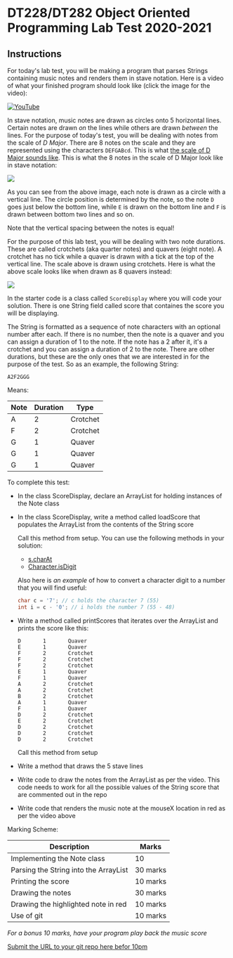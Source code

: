 # DT228/DT282 Object Oriented Programming Lab Test 2020-2021

## Instructions

For today's lab test, you will be making a program that parses Strings containing music notes and renders them in stave notation. Here is a video of what your finished program should look like (click the image for the video):

[![YouTube](http://img.youtube.com/vi/MgCmQQzBgl0/0.jpg)](https://www.youtube.com/watch?v=MgCmQQzBgl0)

In stave notation, music notes are drawn as circles onto 5 horizontal lines. Certain notes are drawn *on* the lines while others are drawn *between* the lines. For the purpose of today's test, you will be dealing with notes from the scale of *D Major*. There are 8 notes on the scale and they are represented using the characters ```DEFGABcd```. This is what [the scale of D Major sounds like](https://soundcloud.com/skooter500/scale). This is what the 8 notes in the scale of D Major look like in stave notation:

![](images/2.png)

As you can see from the above image, each note is drawn as a circle with a vertical line. The circle position is determined by the note, so the note ```D``` goes just below the bottom line, while ```E``` is drawn on the bottom line and ```F``` is drawn between bottom two lines and so on. 

Note that the vertical spacing between the notes is equal!

For the purpose of this lab test, you will be dealing with two note durations. These are called crotchets (aka quarter notes) and quavers (eight note). A crotchet has no tick while a quaver is drawn with a tick at the top of the vertical line. The scale above is drawn using crotchets. Here is what the above scale looks like when drawn as 8 quavers instead:

![](images/1.png)

In the starter code is a class called ```ScoreDisplay``` where you will code your solution. There is one String field called score that containes the score you will be displaying.

The String is formatted as a sequence of note characters with an optional number after each. If there is no number, then the note is a quaver and you can assign a duration of 1 to the note. If the note has a 2 after it, it's a crotchet and you can assign a duration of 2 to the note. There are other durations, but these are the only ones that we are interested in for the purpose of the test. So as an example, the following String:

```A2F2GGG```

Means: 

| Note | Duration | Type |
|------|----------|------|
| A    | 2        | Crotchet | 
| F    | 2        | Crotchet | 
| G    | 1        | Quaver | 
| G    | 1        | Quaver | 
| G    | 1        | Quaver | 

To complete this test:


- In the class ScoreDisplay, declare an ArrayList for holding instances of the Note class
- In the class ScoreDisplay, write a method called loadScore that populates the ArrayList from the contents of the String score 
 
	Call this method from setup. You can use the following methods in your solution:

	- [s.charAt](https://docs.oracle.com/javase/7/docs/api/java/lang/String.html#charAt(int))
	- [Character.isDigit](https://docs.oracle.com/javase/7/docs/api/java/lang/Character.html#isDigit(char))

	Also here is *an example* of how to convert a character digit to a number that you will find useful:

	```Java
	char c = '7'; // c holds the character 7 (55)
	int i = c - '0'; // i holds the number 7 (55 - 48)
	```
- Write a method called printScores that iterates over the ArrayList and prints the score like this:

	```
	D       1       Quaver
	E       1       Quaver
	F       2       Crotchet
	F       2       Crotchet
	F       2       Crotchet
	E       1       Quaver
	F       1       Quaver
	A       2       Crotchet
	A       2       Crotchet
	B       2       Crotchet
	A       1       Quaver
	F       1       Quaver
	D       2       Crotchet
	E       2       Crotchet
	D       2       Crotchet
	D       2       Crotchet
	D       2       Crotchet
	```

	Call this method from setup
- Write a method that draws the 5 stave lines
- Write code to draw the notes from the ArrayList as per the video. This code needs to work for all the possible values of the String score that are commented out in the repo
- Write code that renders the music note at the mouseX location in red as per the video above

Marking Scheme:

| Description | Marks |
|-------------|-------|
| Implementing the Note class | 10 |
| Parsing the String into the ArrayList | 30 marks |
| Printing the score | 10 marks |
| Drawing the notes | 30 marks |
| Drawing the highlighted note in red | 10 marks
| Use of git | 10 marks |

*For a bonus 10 marks, have your program play back the music score*

[Submit the URL to your git repo here befor 10pm](https://docs.google.com/forms/d/e/1FAIpQLSegXpp_w-VQ91H0pAdPl5xjX4F6hmwWOl2qud4ea7np5uciiw/viewform)